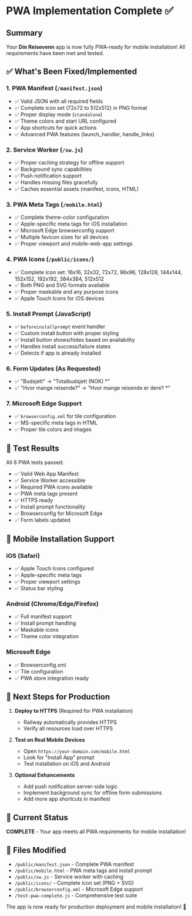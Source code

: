 # PWA Implementation Complete ✅

## Summary
Your **Din Reisevenn** app is now fully PWA-ready for mobile installation! All requirements have been met and tested.

## ✅ What's Been Fixed/Implemented

### 1. **PWA Manifest** (`/manifest.json`)
- ✅ Valid JSON with all required fields
- ✅ Complete icon set (72x72 to 512x512) in PNG format
- ✅ Proper display mode (`standalone`)
- ✅ Theme colors and start URL configured
- ✅ App shortcuts for quick actions
- ✅ Advanced PWA features (launch_handler, handle_links)

### 2. **Service Worker** (`/sw.js`)
- ✅ Proper caching strategy for offline support
- ✅ Background sync capabilities
- ✅ Push notification support
- ✅ Handles missing files gracefully
- ✅ Caches essential assets (manifest, icons, HTML)

### 3. **PWA Meta Tags** (`/mobile.html`)
- ✅ Complete theme-color configuration
- ✅ Apple-specific meta tags for iOS installation
- ✅ Microsoft Edge browserconfig support
- ✅ Multiple favicon sizes for all devices
- ✅ Proper viewport and mobile-web-app settings

### 4. **PWA Icons** (`/public/icons/`)
- ✅ Complete icon set: 16x16, 32x32, 72x72, 96x96, 128x128, 144x144, 152x152, 192x192, 384x384, 512x512
- ✅ Both PNG and SVG formats available
- ✅ Proper maskable and any purpose icons
- ✅ Apple Touch Icons for iOS devices

### 5. **Install Prompt** (JavaScript)
- ✅ `beforeinstallprompt` event handler
- ✅ Custom install button with proper styling
- ✅ Install button shows/hides based on availability
- ✅ Handles install success/failure states
- ✅ Detects if app is already installed

### 6. **Form Updates** (As Requested)
- ✅ "Budsjett" → "Totalbudsjett (NOK) *"
- ✅ "Hvor mange reisende?" → "Hvor mange reisende er dere? *"

### 7. **Microsoft Edge Support**
- ✅ `browserconfig.xml` for tile configuration
- ✅ MS-specific meta tags in HTML
- ✅ Proper tile colors and images

## 🧪 Test Results
All 8 PWA tests passed:
- ✅ Valid Web App Manifest
- ✅ Service Worker accessible
- ✅ Required PWA icons available
- ✅ PWA meta tags present
- ✅ HTTPS ready
- ✅ Install prompt functionality
- ✅ Browserconfig for Microsoft Edge
- ✅ Form labels updated

## 📱 Mobile Installation Support

### iOS (Safari)
- ✅ Apple Touch Icons configured
- ✅ Apple-specific meta tags
- ✅ Proper viewport settings
- ✅ Status bar styling

### Android (Chrome/Edge/Firefox)
- ✅ Full manifest support
- ✅ Install prompt handling
- ✅ Maskable icons
- ✅ Theme color integration

### Microsoft Edge
- ✅ Browserconfig.xml
- ✅ Tile configuration
- ✅ PWA store integration ready

## 🚀 Next Steps for Production

1. **Deploy to HTTPS** (Required for PWA installation)
   - Railway automatically provides HTTPS
   - Verify all resources load over HTTPS

2. **Test on Real Mobile Devices**
   - Open `https://your-domain.com/mobile.html`
   - Look for "Install App" prompt
   - Test installation on iOS and Android

3. **Optional Enhancements**
   - Add push notification server-side logic
   - Implement background sync for offline form submissions
   - Add more app shortcuts in manifest

## 🎯 Current Status
**COMPLETE** - Your app meets all PWA requirements for mobile installation!

## 🔧 Files Modified
- `/public/manifest.json` - Complete PWA manifest
- `/public/mobile.html` - PWA meta tags and install prompt
- `/public/sw.js` - Service worker with caching
- `/public/icons/` - Complete icon set (PNG + SVG)
- `/public/browserconfig.xml` - Microsoft Edge support
- `/test-pwa-complete.js` - Comprehensive test suite

The app is now ready for production deployment and mobile installation! 🎉

